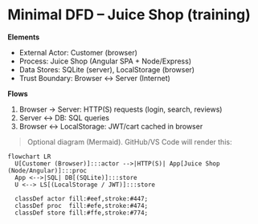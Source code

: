 # Minimal DFD – Juice Shop (training)

**Elements**
- External Actor: Customer (browser)
- Process: Juice Shop (Angular SPA + Node/Express)
- Data Stores: SQLite (server), LocalStorage (browser)
- Trust Boundary: Browser ↔ Server (Internet)

**Flows**
1. Browser → Server: HTTP(S) requests (login, search, reviews)
2. Server ↔ DB: SQL queries
3. Browser ↔ LocalStorage: JWT/cart cached in browser

> Optional diagram (Mermaid). GitHub/VS Code will render this:

```mermaid
flowchart LR
  U[Customer (Browser)]:::actor -->|HTTP(S)| App[Juice Shop (Node/Angular)]:::proc
  App <-->|SQL| DB[(SQLite)]:::store
  U <--> LS[(LocalStorage / JWT)]:::store

  classDef actor fill:#eef,stroke:#447;
  classDef proc  fill:#efe,stroke:#474;
  classDef store fill:#ffe,stroke:#774;
